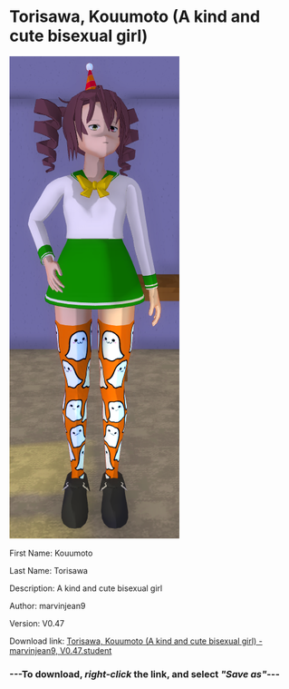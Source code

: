 # Torisawa, Kouumoto (A kind and cute bisexual girl)

<img src = "https://raw.githubusercontent.com/Arbiter1223/Daigaku-Gurashi-Custom-Students/master/Students/Files/Torisawa%2C%20Kouumoto%20(A%20kind%20and%20cute%20bisexual%20girl).png">

First Name: Kouumoto

Last Name: Torisawa

Description: A kind and cute bisexual girl

Author: marvinjean9

Version: V0.47

Download link: <a href="https://raw.githubusercontent.com/Arbiter1223/Daigaku-Gurashi-Custom-Students/master/Students/Files/Torisawa%2C%20Kouumoto%20(A%20kind%20and%20cute%20bisexual%20girl)%20-%20marvinjean9%2C%20V0.47.student">Torisawa, Kouumoto (A kind and cute bisexual girl) - marvinjean9, V0.47.student</a>

### ---**To download, _right-click_ the link, and select _"Save as"_**---
